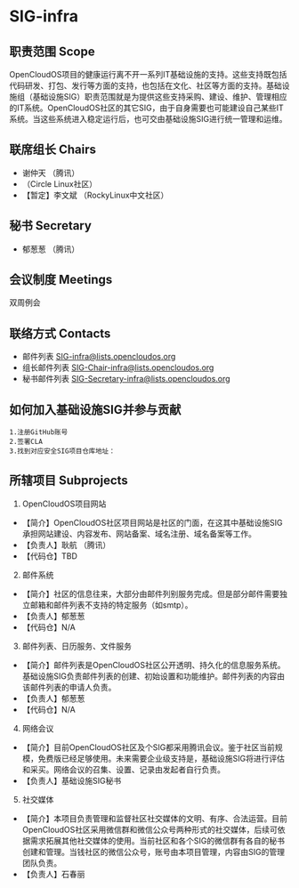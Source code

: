 # SIG-infra

## 职责范围 Scope
OpenCloudOS项目的健康运行离不开一系列IT基础设施的支持。这些支持既包括代码研发、打包、发行等方面的支持，也包括在文化、社区等方面的支持。基础设施组（基础设施SIG）职责范围就是为提供这些支持采购、建设、维护、管理相应的IT系统。OpenCloudOS社区的其它SIG，由于自身需要也可能建设自己某些IT系统。当这些系统进入稳定运行后，也可交由基础设施SIG进行统一管理和运维。

## 联席组长 Chairs
* 谢仲天 （腾讯）
* （Circle Linux社区）
* 【暂定】李文斌 （RockyLinux中文社区）

## 秘书 Secretary
* 郁葱葱 （腾讯）
## 会议制度 Meetings
双周例会

## 联络方式 Contacts
* 邮件列表 SIG-infra@lists.opencloudos.org
* 组长邮件列表 SIG-Chair-infra@lists.opencloudos.org
* 秘书邮件列表 SIG-Secretary-infra@lists.opencloudos.org

## 如何加入基础设施SIG并参与贡献
	1.注册GitHub账号
	2.签署CLA
	3.找到对应安全SIG项目仓库地址：
  
## 所辖项目 Subprojects
1. OpenCloudOS项目网站
* 【简介】OpenCloudOS社区项目网站是社区的门面，在这其中基础设施SIG承担网站建设、内容发布、网站备案、域名注册、域名备案等工作。
* 【负责人】耿航 （腾讯）
* 【代码仓】TBD

2. 邮件系统
* 【简介】社区的信息往来，大部分由邮件列别服务完成。但是部分邮件需要独立邮箱和邮件列表不支持的特定服务（如smtp）。
* 【负责人】郁葱葱
* 【代码仓】N/A

3. 邮件列表、日历服务、文件服务
* 【简介】邮件列表是OpenCloudOS社区公开透明、持久化的信息服务系统。基础设施SIG负责邮件列表的创建、初始设置和功能维护。邮件列表的内容由该邮件列表的申请人负责。
* 【负责人】郁葱葱
* 【代码仓】N/A

4. 网络会议
* 【简介】目前OpenCloudOS社区及个SIG都采用腾讯会议。鉴于社区当前规模，免费版已经足够使用。未来需要企业级支持是，基础设施SIG将进行评估和采买。网络会议的召集、设置、记录由发起者自行负责。
* 【负责人】基础设施SIG秘书

5. 社交媒体
* 【简介】本项目负责管理和监督社区社交媒体的文明、有序、合法运营。目前OpenCloudOS社区采用微信群和微信公众号两种形式的社交媒体，后续可依据需求拓展其他社交媒体的使用。当前社区和各个SIG的微信群有各自的秘书创建和管理。当钱社区的微信公众号，账号由本项目管理，内容由SIG的管理团队负责。
* 【负责人】石春丽





